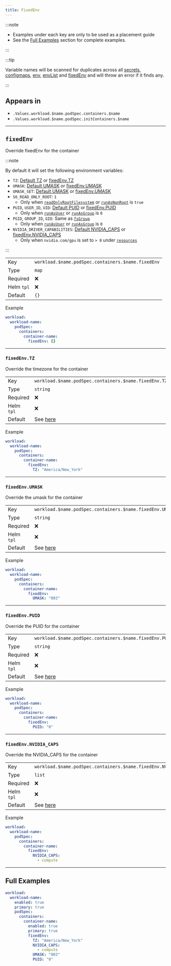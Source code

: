 ```yaml
---
title: FixedEnv
---
```


:::note

- Examples under each key are only to be used as a placement guide
- See the [Full Examples](/truecharts-common/container/fixedenv#full-examples) section for complete examples.

:::

:::tip

Variable names will be scanned for duplicates across all
[secrets](/truecharts-common/secret), [configmaps](/truecharts-common/configmap),
[env](/truecharts-common/container/env), [envList](/truecharts-common/container/envlist) and [fixedEnv](/truecharts-common/container/fixedenv)
and will throw an error if it finds any.

:::

## Appears in

- `.Values.workload.$name.podSpec.containers.$name`
- `.Values.workload.$name.podSpec.initContainers.$name`

---

## `fixedEnv`

Override fixedEnv for the container

:::note

By default it will set the following environment variables:

- `TZ`: [Default TZ](/common#tz) or [fixedEnv.TZ](/truecharts-common/container/fixedenv#fixedenvtz)
- `UMASK`: [Default UMASK](/truecharts-common/securitycontext#securitycontextcontainerumask) or [fixedEnv.UMASK](/truecharts-common/container/fixedenv#fixedenvumask)
- `UMASK_SET`: [Default UMASK](/truecharts-common/securitycontext#securitycontextcontainerumask) or [fixedEnv.UMASK](/truecharts-common/container/fixedenv#fixedenvumask)
- `S6_READ_ONLY_ROOT`: `1`
  - Only when [`readOnlyRootFilesystem`](/truecharts-common/container/securitycontext#securitycontextreadonlyrootfilesystem) or [`runAsNonRoot`](/truecharts-common/container/securitycontext#securitycontextrunasnonroot) is `true`
- `PUID`, `USER_ID`, `UID`: [Default PUID](/truecharts-common/securitycontext#securitycontextcontainerpuid) or [fixedEnv.PUID](/truecharts-common/container/fixedenv#fixedenvpuid)
  - Only when [`runAsUser`](/truecharts-common/securitycontext#securitycontextcontainerrunasuser) or [`runAsGroup`](/truecharts-common/securitycontext#securitycontextcontainerrunasgroup) is `0`
- `PGID`, `GROUP_ID`, `GID`: Same as [`fsGroup`](/truecharts-common/securitycontext#securitycontextpodfsgroup)
  - Only when [`runAsUser`](/truecharts-common/securitycontext#securitycontextcontainerrunasuser) or [`runAsGroup`](/truecharts-common/securitycontext#securitycontextcontainerrunasgroup) is `0`
- `NVIDIA_DRIVER_CAPABILITIES`: [Default NVIDIA_CAPS](/truecharts-common/containeroptions#nvidia_caps) or [fixedEnv.NVIDIA_CAPS](/truecharts-common/container/fixedenv#fixedenvnvidia_caps)
  - Only when `nvidia.com/gpu` is set to `> 0` under [`resources`](/truecharts-common/container/resources)

:::

|            |                                                    |
| ---------- | -------------------------------------------------- |
| Key        | `workload.$name.podSpec.containers.$name.fixedEnv` |
| Type       | `map`                                              |
| Required   | ❌                                                 |
| Helm `tpl` | ❌                                                 |
| Default    | `{}`                                               |

Example

```yaml
workload:
  workload-name:
    podSpec:
      containers:
        container-name:
          fixedEnv: {}
```

---

### `fixedEnv.TZ`

Override the timezone for the container

|            |                                                       |
| ---------- | ----------------------------------------------------- |
| Key        | `workload.$name.podSpec.containers.$name.fixedEnv.TZ` |
| Type       | `string`                                              |
| Required   | ❌                                                    |
| Helm `tpl` | ❌                                                    |
| Default    | See [here](/common#tz)                        |

Example

```yaml
workload:
  workload-name:
    podSpec:
      containers:
        container-name:
          fixedEnv:
            TZ: "America/New_York"
```

---

### `fixedEnv.UMASK`

Override the umask for the container

|            |                                                                            |
| ---------- | -------------------------------------------------------------------------- |
| Key        | `workload.$name.podSpec.containers.$name.fixedEnv.UMASK`                   |
| Type       | `string`                                                                   |
| Required   | ❌                                                                         |
| Helm `tpl` | ❌                                                                         |
| Default    | See [here](/truecharts-common/securitycontext/#securitycontextcontainerumask) |

Example

```yaml
workload:
  workload-name:
    podSpec:
      containers:
        container-name:
          fixedEnv:
            UMASK: "003"
```

---

### `fixedEnv.PUID`

Override the PUID for the container

|            |                                                                           |
| ---------- | ------------------------------------------------------------------------- |
| Key        | `workload.$name.podSpec.containers.$name.fixedEnv.PUID`                   |
| Type       | `string`                                                                  |
| Required   | ❌                                                                        |
| Helm `tpl` | ❌                                                                        |
| Default    | See [here](/truecharts-common/securitycontext/#securitycontextcontainerpuid) |

Example

```yaml
workload:
  workload-name:
    podSpec:
      containers:
        container-name:
          fixedEnv:
            PUID: "0"
```

---

### `fixedEnv.NVIDIA_CAPS`

Override the NVIDIA_CAPS for the container

|            |                                                                |
| ---------- | -------------------------------------------------------------- |
| Key        | `workload.$name.podSpec.containers.$name.fixedEnv.NVIDIA_CAPS` |
| Type       | `list`                                                         |
| Required   | ❌                                                             |
| Helm `tpl` | ❌                                                             |
| Default    | See [here](/truecharts-common/containeroptions#nvidia_caps)       |

Example

```yaml
workload:
  workload-name:
    podSpec:
      containers:
        container-name:
          fixedEnv:
            NVIDIA_CAPS:
              - compute
```

---

## Full Examples

```yaml
workload:
  workload-name:
    enabled: true
    primary: true
    podSpec:
      containers:
        container-name:
          enabled: true
          primary: true
          fixedEnv:
            TZ: "America/New_York"
            NVIDIA_CAPS:
              - compute
            UMASK: "003"
            PUID: "0"
```
